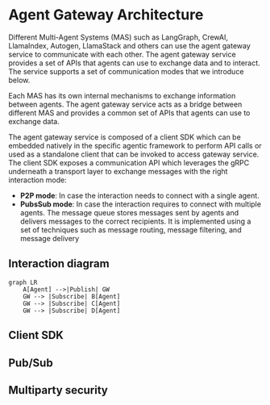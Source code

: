 # Agent Gateway Architecture

Different Multi-Agent Systems (MAS) such as LangGraph, CrewAI, LlamaIndex,
Autogen, LlamaStack and others can use the agent gateway service to communicate
with each other. The agent gateway service provides a set of APIs that agents
can use to exchange data and to interact. The service supports a
set of communication modes that we introduce below.

Each MAS has its own internal mechanisms to exchange information between
agents. The agent gateway service acts as a bridge between different MAS and
provides a common set of APIs that agents can use to exchange data.

The agent gateway service is composed of a client SDK which can be embedded
natively in the specific agentic framework to perform API calls or used as a standalone
client that can be invoked to access gateway service. The client SDK exposes a
communication API which leverages the gRPC underneath a transport layer to
exchange messages with the right interaction mode:

* **P2P mode**: In case the interaction needs to connect with a single agent.
* **PubsSub mode**: In case the interaction requires to connect with multiple agents. The message
queue stores messages sent by agents and delivers messages to the correct recipients.
It is implemented using a set of techniques such as message routing,
message filtering, and message delivery

## Interaction diagram

```mermaid
graph LR
    A[Agent] -->|Publish| GW
    GW --> |Subscribe| B[Agent]
    GW --> |Subscribe| C[Agent]
    GW --> |Subscribe| D[Agent]
```

## Client SDK

## Pub/Sub

## Multiparty security
